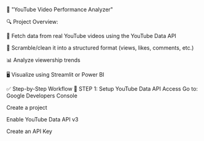 🎥 "YouTube Video Performance Analyzer"


🔍 Project Overview:


🔗 Fetch data from real YouTube videos using the YouTube Data API

🧹 Scramble/clean it into a structured format (views, likes, comments, etc.)

📊 Analyze viewership trends

🖥️ Visualize using Streamlit or Power BI

✅ Step-by-Step Workflow
🧩 STEP 1: Setup YouTube Data API Access
Go to: Google Developers Console

Create a project

Enable YouTube Data API v3

Create an API Key
